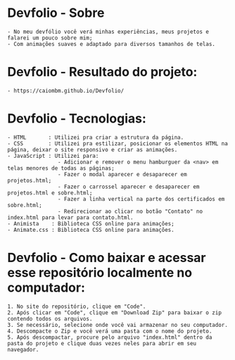 # Devfolio - Sobre
    - No meu devfólio você verá minhas experiências, meus projetos e falarei um pouco sobre mim;
    - Com animações suaves e adaptado para diversos tamanhos de telas.

# Devfolio - Resultado do projeto:
    - https://caiombm.github.io/Devfolio/ 

# Devfolio - Tecnologias:
    - HTML       : Utilizei pra criar a estrutura da página.
    - CSS        : Utilizei pra estilizar, posicionar os elementos HTML na página, deixar o site responsivo e criar as animações.
    - JavaScript : Utilizei para:
                    - Adicionar e remover o menu hamburguer da <nav> em telas menores de todas as páginas;
                    - Fazer o modal aparecer e desaparecer em projetos.html;
                    - Fazer o carrossel aparecer e desaparecer em projetos.html e sobre.html;
                    - Fazer a linha vertical na parte dos certificados em sobre.html;
                    - Redirecionar ao clicar no botão "Contato" no index.html para levar para contato.html.
    - Animista    : Biblioteca CSS online para animações;
    - Animate.css : Biblioteca CSS online para animações.

# Devfolio - Como baixar e acessar esse repositório localmente no computador:
    1. No site do repositório, clique em "Code".
    2. Após clicar em "Code", clique em "Download Zip" para baixar o zip contendo todos os arquivos.
    3. Se necessário, selecione onde você vai armazenar no seu computador.
    4. Descompacte o Zip e você verá uma pasta com o nome do projeto.
    5. Após descompactar, procure pelo arquivo "index.html" dentro da pasta do projeto e clique duas vezes neles para abrir em seu navegador.